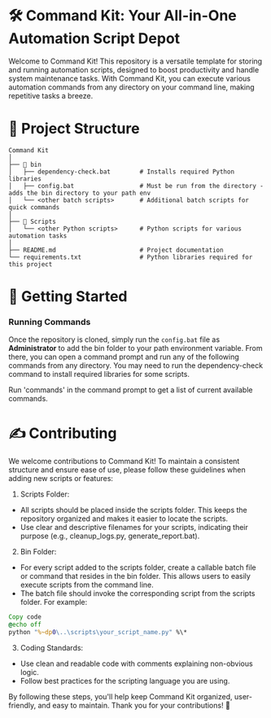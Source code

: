 # 🛠️ Command Kit: Your All-in-One Automation Script Depot

Welcome to Command Kit! This repository is a versatile template for storing and running automation scripts, designed to boost productivity and handle system maintenance tasks. With Command Kit, you can execute various automation commands from any directory on your command line, making repetitive tasks a breeze.

# 📁 Project Structure

```
Command Kit
│
├── 📂 bin
│   ├── dependency-check.bat        # Installs required Python libraries
│   ├── config.bat                  # Must be run from the directory - adds the bin directory to your path env
│   └── <other batch scripts>       # Additional batch scripts for quick commands
│
├── 📂 Scripts
│   └── <other Python scripts>      # Python scripts for various automation tasks
│
├── README.md                       # Project documentation
└── requirements.txt                # Python libraries required for this project
```

# 🚀 Getting Started

### Running Commands

Once the repository is cloned, simply run the `config.bat` file as **Administrator** to add the bin folder to your path environment variable. From there, you can open a command prompt and run any of the following commands from any directory. You may need to run the dependency-check command to install required libraries for some scripts.

Run 'commands' in the command prompt to get a list of current available commands.

# ✍ Contributing

We welcome contributions to Command Kit! To maintain a consistent structure and ensure ease of use, please follow these guidelines when adding new scripts or features:

1. Scripts Folder:

- All scripts should be placed inside the scripts folder. This keeps the repository organized and makes it easier to locate the scripts.
- Use clear and descriptive filenames for your scripts, indicating their purpose (e.g., cleanup_logs.py, generate_report.bat).

2. Bin Folder:

- For every script added to the scripts folder, create a callable batch file or command that resides in the bin folder. This allows users to easily execute scripts from the command line.
- The batch file should invoke the corresponding script from the scripts folder. For example:

```bat
Copy code
@echo off
python "%~dp0\..\scripts\your_script_name.py" %\*
```

3. Coding Standards:

- Use clean and readable code with comments explaining non-obvious logic.
- Follow best practices for the scripting language you are using.

By following these steps, you'll help keep Command Kit organized, user-friendly, and easy to maintain. Thank you for your contributions! 🚀
